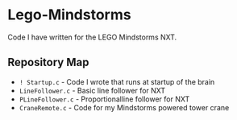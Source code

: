 # Lego-Mindstorms
Code I have written for the LEGO Mindstorms NXT.

## Repository Map
* `! Startup.c`     - Code I wrote that runs at startup of the brain
* `LineFollower.c`  - Basic line follower for NXT
* `PLineFollower.c` - Proportionalline follower for NXT
* `CraneRemote.c`   - Code for my Mindstorms powered tower crane
